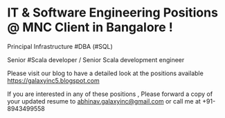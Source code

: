 # IT & Software Engineering Positions @ MNC Client in Bangalore !


Principal Infrastructure #DBA (#SQL)

Senior #Scala developer / Senior Scala development engineer 


Please visit our blog to have a detailed look at the positions available https://galaxyinc5.blogspot.com 

If you are interested in any of these positions , Please forward a copy of your updated resume to abhinav.galaxyinc@gmail.com or call me at +91-8943499558
